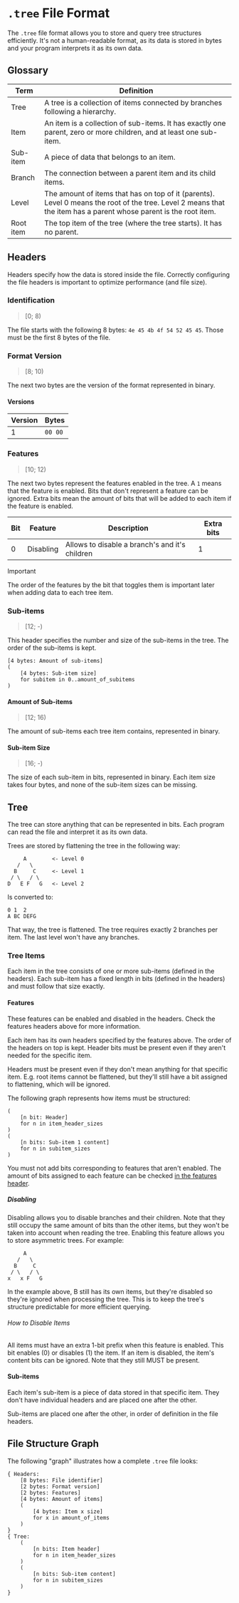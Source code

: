 # `.tree` File Format

The `.tree` file format allows you to store and query tree structures efficiently. It's not a human-readable format, as its data is stored in bytes and your program interprets it as its own data.

## Glossary

| Term      | Definition                                                                                                                                                       |
| --------- | ---------------------------------------------------------------------------------------------------------------------------------------------------------------- |
| Tree      | A tree is a collection of items connected by branches following a hierarchy.                                                                                     |
| Item      | An item is a collection of sub-items. It has exactly one parent, zero or more children, and at least one sub-item.                                               |
| Sub-item  | A piece of data that belongs to an item.                                                                                                                         |
| Branch    | The connection between a parent item and its child items.                                                                                                        |
| Level     | The amount of items that has on top of it (parents). Level 0 means the root of the tree. Level 2 means that the item has a parent whose parent is the root item. |
| Root item | The top item of the tree (where the tree starts). It has no parent.                                                                                              |

## Headers

Headers specify how the data is stored inside the file. Correctly configuring the file headers is important to optimize performance (and file size).

### Identification

> [0; 8)

The file starts with the following 8 bytes: `4e 45 4b 4f 54 52 45 45`. Those must be the first 8 bytes of the file.

### Format Version

> [8; 10)

The next two bytes are the version of the format represented in binary.

#### Versions

| Version | Bytes   |
| ------- | ------- |
| 1       | `00 00` |

### Features

> [10; 12)

The next two bytes represent the features enabled in the tree. A `1` means that the feature is enabled. Bits that don't represent a feature can be ignored. Extra bits mean the amount of bits that will be added to each item if the feature is enabled.

| Bit | Feature    | Description                                    | Extra bits |
| --- | ---------- | ---------------------------------------------- | ---------- |
| 0   | Disabling  | Allows to disable a branch's and it's children | 1          |

> [!IMPORTANT]
> The order of the features by the bit that toggles them is important later when adding data to each tree item.

### Sub-items

> [12; -)

This header specifies the number and size of the sub-items in the tree. The order of the sub-items is kept.

```
[4 bytes: Amount of sub-items]
(
    [4 bytes: Sub-item size]
    for subitem in 0..amount_of_subitems
)
```

#### Amount of Sub-items

> [12; 16)

The amount of sub-items each tree item contains, represented in binary.

#### Sub-item Size

> [16; -)

The size of each sub-item in bits, represented in binary. Each item size takes four bytes, and none of the sub-item sizes can be missing.

## Tree

The tree can store anything that can be represented in bits. Each program can read the file and interpret it as its own data.

Trees are stored by flattening the tree in the following way:

```
     A        <- Level 0
   /   \
  B     C     <- Level 1
 / \   / \
D   E F   G   <- Level 2
```

Is converted to:

```
0 1  2
A BC DEFG
```

That way, the tree is flattened. The tree requires exactly 2 branches per item. The last level won't have any branches.

### Tree Items

Each item in the tree consists of one or more sub-items (defined in the headers). Each sub-item has a fixed length in bits (defined in the headers) and must follow that size exactly.

#### Features

These features can be enabled and disabled in the headers. Check the features headers above for more information.

Each item has its own headers specified by the features above. The order of the headers on top is kept.  Header bits must be present even if they aren't needed for the specific item.

Headers must be present even if they don't mean anything for that specific item. E.g. root items cannot be flattened, but they'll still have a bit assigned to flattening, which will be ignored.

The following graph represents how items must be structured:

```
(
    [n bit: Header]
    for n in item_header_sizes
)
(
    [n bits: Sub-item 1 content]
    for n in subitem_sizes
)
```

You must not add bits corresponding to features that aren't enabled. The amount of bits assigned to each feature can be checked [in the features header](#features).

##### Disabling

Disabling allows you to disable branches and their children. Note that they still occupy the same amount of bits than the other items, but they won't be taken into account when reading the tree. Enabling this feature allows you to store asymmetric trees. For example:

```
     A
   /   \
  B     C
 / \   / \
x   x F   G
```

In the example above, B still has its own items, but they're disabled so they're ignored when processing the tree. This is to keep the tree's structure predictable for more efficient querying.

###### How to Disable Items

All items must have an extra 1-bit prefix when this feature is enabled. This bit enables (0) or disables (1) the item. If an item is disabled, the item's content bits can be ignored. Note that they still MUST be present.

#### Sub-items

Each item's sub-item is a piece of data stored in that specific item. They don't have individual headers and are placed one after the other.

Sub-items are placed one after the other, in order of definition in the file headers.

## File Structure Graph

The following "graph" illustrates how a complete `.tree` file looks:

```
{ Headers:
    [8 bytes: File identifier]
    [2 bytes: Format version]
    [2 bytes: Features]
    [4 bytes: Amount of items]
    (
        [4 bytes: Item x size] 
        for x in amount_of_items
    )
}
{ Tree:
    (
        [n bits: Item header]
        for n in item_header_sizes
    )
    (
        [n bits: Sub-item content]
        for n in subitem_sizes
    )
}
```